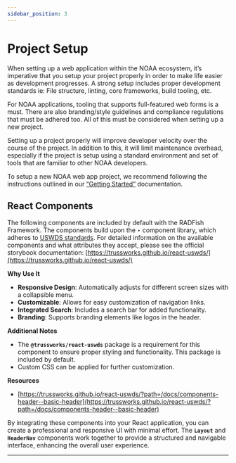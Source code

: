 ```yaml
---
sidebar_position: 3
---
```


# Project Setup

When setting up a web application within the NOAA ecosystem, it’s imperative that you setup your project properly in order to make life easier as development progresses. A strong setup includes proper development standards ie: File structure, linting, core frameworks, build tooling, etc.

For NOAA applications, tooling that supports full-featured web forms is a must. There are also branding/style guidelines and compliance regulations that must be adhered too. All of this must be considered when setting up a new project.

Setting up a project properly will improve developer velocity over the course of the project. In addition to this, it will limit maintenance overhead, especially if the project is setup using a standard environment and set of tools that are familiar to other NOAA developers.

To setup a new NOAA web app project, we recommend following the instructions outlined in our [“Getting Started”](https://github.com/NMFS-RADFish/cli) documentation.

## React Components

The following components are included by default with the RADFish Framework. The components build upon the ‣ component library, which adheres to [USWDS standards](https://designsystem.digital.gov/). For detailed information on the available components and what attributes they accept, please see the official storybook documentation: [https://trussworks.github.io/react-uswds/](https://trussworks.github.io/react-uswds/)

**Why Use It**

- **Responsive Design**: Automatically adjusts for different screen sizes with a collapsible menu.
- **Customizable**: Allows for easy customization of navigation links.
- **Integrated Search**: Includes a search bar for added functionality.
- **Branding**: Supports branding elements like logos in the header.

**Additional Notes**

- The **`@trussworks/react-uswds`** package is a requirement for this component to ensure proper styling and functionality. This package is included by default.
- Custom CSS can be applied for further customization.

**Resources**

- [https://trussworks.github.io/react-uswds/?path=/docs/components-header--basic-header](https://trussworks.github.io/react-uswds/?path=/docs/components-header--basic-header)

By integrating these components into your React application, you can create a professional and responsive UI with minimal effort. The **`Layout`** and **`HeaderNav`** components work together to provide a structured and navigable interface, enhancing the overall user experience.

---
